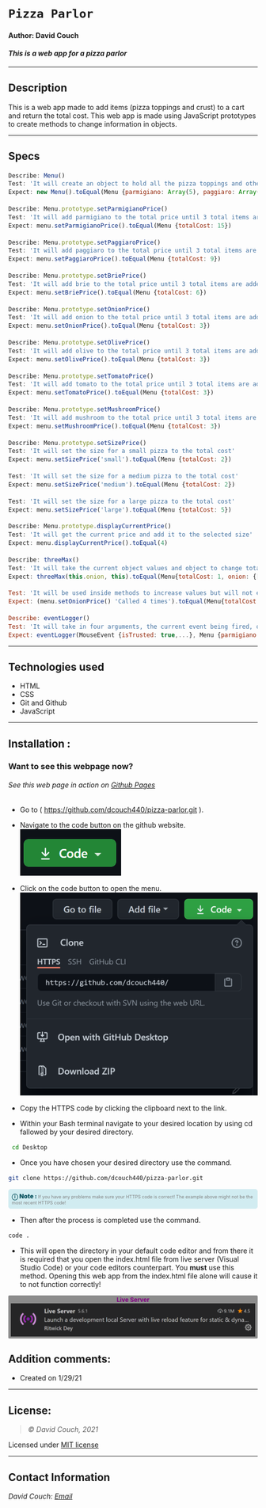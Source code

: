 # `Pizza Parlor`
#### Author: David Couch
#### *This is a web app for a pizza parlor*

* * *

## Description  
This is a web app made to add items (pizza toppings and crust) to a cart and return the total cost. This web app is made using JavaScript prototypes to create methods to change information in objects.

* * *
## Specs
```js
Describe: Menu()
Test: 'It will create an object to hold all the pizza toppings and other options'
Expect: new Menu().toEqual(Menu {parmigiano: Array(5), paggiaro: Array(5), brie: Array(5), onion: Array(5), olive: Array(5), …})

Describe: Menu.prototype.setParmigianoPrice()
Test: 'It will add parmigiano to the total price until 3 total items are added. Cost 5'
Expect: menu.setParmigianoPrice().toEqual(Menu {totalCost: 15})

Describe: Menu.prototype.setPaggiaroPrice()
Test: 'It will add paggiaro to the total price until 3 total items are added. Cost 3'
Expect: menu.setPaggiaroPrice().toEqual(Menu {totalCost: 9})

Describe: Menu.prototype.setBriePrice()
Test: 'It will add brie to the total price until 3 total items are added. Cost 2'
Expect: menu.setBriePrice().toEqual(Menu {totalCost: 6})

Describe: Menu.prototype.setOnionPrice()
Test: 'It will add onion to the total price until 3 total items are added. Cost 1'
Expect: menu.setOnionPrice().toEqual(Menu {totalCost: 3})

Describe: Menu.prototype.setOlivePrice()
Test: 'It will add olive to the total price until 3 total items are added. Cost 1'
Expect: menu.setOlivePrice().toEqual(Menu {totalCost: 3})

Describe: Menu.prototype.setTomatoPrice()
Test: 'It will add tomato to the total price until 3 total items are added. Cost 1'
Expect: menu.setTomatoPrice().toEqual(Menu {totalCost: 3})

Describe: Menu.prototype.setMushroomPrice()
Test: 'It will add mushroom to the total price until 3 total items are added. Cost 1'
Expect: menu.setMushroomPrice().toEqual(Menu {totalCost: 3})

Describe: Menu.prototype.setSizePrice()
Test: 'It will set the size for a small pizza to the total cost'
Expect: menu.setSizePrice('small').toEqual(Menu {totalCost: 2})

Test: 'It will set the size for a medium pizza to the total cost'
Expect: menu.setSizePrice('medium').toEqual(Menu {totalCost: 2})

Test: 'It will set the size for a large pizza to the total cost'
Expect: menu.setSizePrice('large').toEqual(Menu {totalCost: 5})

Describe: Menu.prototype.displayCurrentPrice()
Test: 'It will get the current price and add it to the selected size'
Expect: menu.displayCurrentPrice().toEqual(4)

Describe: threeMax()
Test: 'It will take the current object values and object to change total cost up to three'
Expect: threeMax(this.onion, this).toEqual(Menu{totalCost: 1, onion: {[1, {total: 1}]}) 

Test: 'It will be used inside methods to increase values but will not exceed 3'
Expect: (menu.setOnionPrice() 'Called 4 times').toEqual(Menu{totalCost: 3, onion: {[4, {total: 3}]}) 

Describe: eventLogger()
Test: 'It will take in four arguments, the current event being fired, object to be called on, nodes to be passed through, and a modal node to show for user total'
Expect: eventLogger(MouseEvent {isTrusted: true,...}, Menu {parmigiano: Array(5),...}, NodeList(7) [p#items,...], <div id="total-popup">...</div> ).toEqual('This should use the id of the nodes event target name to decide which action to take. this function is responsible for all interactions with the Menu object. Please see corresponding methods for each case to see what actions are being taken. The node list is in corresponding order to know which total to update.')
```

* * *
## Technologies used
* HTML
* CSS
* Git and Github
* JavaScript
* * *


## Installation : 
### Want to see this webpage now?
###### See this web page in action on [Github Pages]( https://dcouch440.github.io/pizza-parlor/ )

* Go to ( https://github.com/dcouch440/pizza-parlor.git ).

*  Navigate to the code button on the github website.\
![Code button](/img/README/code.PNG)

* Click on the code button to open the menu.\
![Github Repo Example](/img/README/HTTPS.PNG)

- Copy the HTTPS code by clicking the clipboard next to the link.

- Within your Bash terminal navigate to your desired location by using cd fallowed by your desired directory.
```bash
 cd Desktop
``` 

- Once you have chosen your desired directory use the command.
```bash 
git clone https://github.com/dcouch440/pizza-parlor.git
```

<div 
  style="
    background-color: #d1ecf1; 
    color: grey; padding: 6px; 
    font-size: 9px; 
    border-radius: 5px; 
    border: 1px solid #d4ecf1; 
    margin-bottom: 12px"
> 
  <span 
    style="
      font-size: 12px; 
      font-weight: 600; 
      color: #0c5460;"
  >
    ⓘ
  </span>
  <span 
    style="
      font-size: 12px; 
      font-weight: 900; 
      color: #0c5460;
      margin-bottom: 24px"
  >
    Note : 
  </span> 
  If you have any problems make sure your HTTPS code is correct! The example above might not be the most recent HTTPS code!
</div>

* Then after the process is completed use the command.

``` bash
code .
```
* This will open the directory in your default code editor and from there it is required that you open the index.html file from live server (Visual Studio Code) or your code editors counterpart. You <strong>must</strong> use this method. Opening this web app from the index.html file alone will cause it to not function correctly!

<p 
  style="
    font-size: 12px; 
    background-color: #8c8c8c; 
    border-radius: 2px; 
    padding: 1px 5px; 
    text-align: center; 
    color: white; 
    margin-bottom: 24px"
>
  <span style="font-weight: 700; color: purple">Live Server</span>
  <img src="img/README/liveServer.PNG">
</p>


## Addition comments:
* Created on 1/29/21


* * *

## License:
> *&copy; David Couch, 2021*

Licensed under [MIT license](https://mit-license.org/)

* * *

## Contact Information
_David Couch: [Email](dcouch440@gmail.com)_